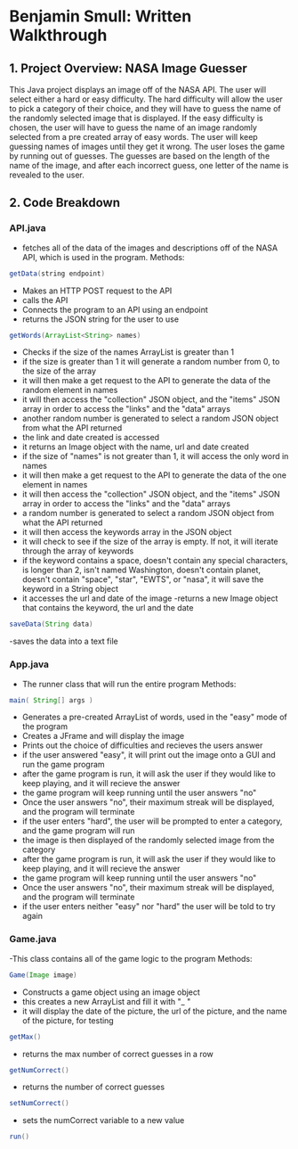 # Benjamin Smull: Written Walkthrough
## 1. Project Overview: NASA Image Guesser
This Java project displays an image off of the NASA API. The user will select either a hard or easy difficulty. The hard difficulty will allow the user to pick a category of their choice, and they will have to guess the name of the randomly selected image that is displayed. If the easy difficulty is chosen, the user will have to guess the name of an image randomly selected from a pre created array of easy words. The user will keep guessing names of images until they get it wrong. The user loses the game by running out of guesses. The guesses are based on the length of the name of the image, and after each incorrect guess, one letter of the name is revealed to the user. 

## 2. Code Breakdown
### API.java
- fetches all of the data of the images and descriptions off of the NASA API, which is used in the program.
        Methods:
```java
getData(string endpoint)
```
- Makes an HTTP POST request to the API
- calls the API
- Connects the program to an API using an endpoint
- returns the JSON string for the user to use
```java
getWords(ArrayList<String> names)
```
- Checks if the size of the names ArrayList is greater than 1
- if the size is greater than 1 it will generate a random number from 0, to the size of the array
- it will then make a get request to the API to generate the data of the random element in names
- it will then access the "collection" JSON object, and the "items" JSON array in order to access the "links" and the "data" arrays
- another random number is generated to select a random JSON object from what the API returned
- the link and date created is accessed
- it returns an Image object with the name, url and date created
- if the size of "names" is not greater than 1, it will access the only word in names
- it will then make a get request to the API to generate the data of the one element in names
- it will then access the "collection" JSON object, and the "items" JSON array in order to access the "links" and the "data" arrays
- a random number is generated to select a random JSON object from what the API returned
- it will then access the keywords array in the JSON object
- it will check to see if the size of the array is empty. If not, it will iterate through the array of keywords
- if the keyword contains a space, doesn't contain any special characters, is longer than 2, isn't named Washington, doesn't contain planet, doesn't contain "space", "star", "EWTS", or "nasa", it will save the keyword in a String object
- it accesses the url and date of the image
-returns a new Image object that contains the keyword, the url and the date
```java
saveData(String data)
```
-saves the data into a text file
### App.java
- The runner class that will run the entire program
        Methods:
```java
main( String[] args )
```
- Generates a pre-created ArrayList of words, used in the "easy" mode of the program
- Creates a JFrame and will display the image
- Prints out the choice of difficulties and recieves the users answer
- if the user answered "easy", it will print out the image onto a GUI and run the game program
- after the game program is run, it will ask the user if they would like to keep playing, and it will recieve the answer
- the game program will keep running until the user answers "no"
- Once the user answers "no", their maximum streak will be displayed, and the program will terminate
- if the user enters "hard", the user will be prompted to enter a category, and the game program will run
- the image is then displayed of the randomly selected image from the category
- after the game program is run, it will ask the user if they would like to keep playing, and it will recieve the answer
- the game program will keep running until the user answers "no"
- Once the user answers "no", their maximum streak will be displayed, and the program will terminate
- if the user enters neither "easy" nor "hard" the user will be told to try again
### Game.java
-This class contains all of the game logic to the program
        Methods:
```java
Game(Image image)
```
- Constructs a game object using an image object
- this creates a new ArrayList and fill it with "_ "
- it will display the date of the picture, the url of the picture, and the name of the picture, for testing
```java
getMax()
```
- returns the max number of correct guesses in a row
```java
getNumCorrect()
```
- returns the number of correct guesses
```java
setNumCorrect()
```
- sets the numCorrect variable to a new value
```java
run()
```


